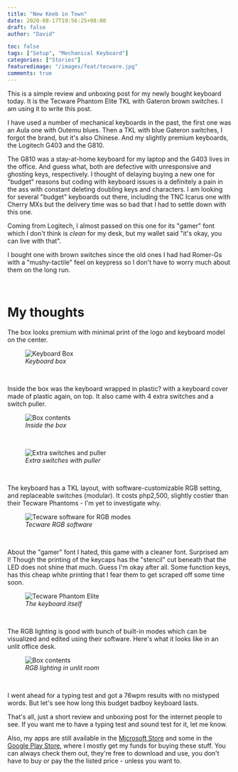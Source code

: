 ```yaml
---
title: "New Keeb in Town"
date: 2020-08-17T19:56:25+08:00
draft: false
author: "David"

toc: false
tags: ["Setup", "Mechanical Keyboard"]
categories: ["Stories"]
featuredimage: "/images/feat/tecware.jpg"
comments: true
---
```


This is a simple review and unboxing post for my newly bought keyboard today. It is the Tecware Phantom Elite TKL with Gateron brown switches. I am using it to write this post.

I have used a number of mechanical keyboards in the past, the first one was an Aula one with Outemu blues. Then a TKL with blue Gateron switches, I forgot the brand, but it's also Chinese. And my slightly premium keyboards, the Logitech G403 and the G810.

The G810 was a stay-at-home keyboard for my laptop and the G403 lives in the office. And guess what, both are defective with unresponsive and ghosting keys, respectively. I thought of delaying buying a new one for "budget" reasons but coding with keyboard issues is a definitely a pain in the ass with constant deleting doubling keys and characters. I am looking for several "budget" keyboards out there, including the TNC Icarus one with Cherry MXs but the delivery time was so bad that I had to settle down with this one.

Coming from Logitech, I almost passed on this one for its "gamer" font which I don't think is *clean* for my desk, but my wallet said "it's okay, you can live with that".

I bought one with brown switches since the old ones I had had Romer-Gs with a "mushy-tactile" feel on keypress so I don't have to worry much about them on the long run.

</br>
<h1>My thoughts</h1>

The box looks premium with minimal print of the logo and keyboard model on the center.

<figure class="image">
<img src="/images/08-20/new-kb/box.jpg" alt="Keyboard Box">
  <figcaption><em>Keyboard box</em></figcaption>
</figure>
</br>

Inside the box was the keyboard wrapped in plastic? with a keyboard cover made of plastic again, on top. It also came with 4 extra switches and a switch puller.

<figure class="image">
<img src="/images/08-20/new-kb/inside.jpg" alt="Box contents">
  <figcaption><em>Inside the box</em></figcaption>
</figure>
</br>

<figure class="image">
<img src="/images/08-20/new-kb/free-switches-puller.jpg" alt="Extra switches and puller">
  <figcaption><em>Extra switches with puller</em></figcaption>
</figure>
</br>

The keyboard has a TKL layout, with software-customizable RGB setting, and replaceable switches (modular). It costs php2,500, slightly costier than their Tecware Phantoms - I'm yet to investigate why.

<figure class="image">
<img src="/images/08-20/new-kb/tecware-rgb-software.png" alt="Tecware software for RGB modes">
  <figcaption><em>Tecware RGB software</em></figcaption>
</figure>
</br>

About the "gamer" font I hated, this game with a cleaner font. Surprised am I! Though the printing of the keycaps has the "stencil" cut beneath that the LED does not shine that much. Guess I'm okay after all. Some function keys, has this cheap white printing that I fear them to get scraped off some time soon.

<figure class="image">
<img src="/images/08-20/new-kb/keyboard.jpg" alt="Tecware Phantom Elite">
  <figcaption><em>The keyboard itself</em></figcaption>
</figure>
</br>

The RGB lighting is good with bunch of built-in modes which can be visualized and edited using their software. Here's what it looks like in an unlit office desk.

<figure class="image">
<img src="/images/08-20/new-kb/rgb.jpg" alt="Box contents">
  <figcaption><em>RGB lighting in unlit room</em></figcaption>
</figure>
</br>

I went ahead for a typing test and got a 76wpm results with no mistyped words. But let's see how long this budget badboy keyboard lasts.

That's all, just a short review and unboxing post for the internet people to see. If you want me to have a typing test and sound test for it, let me know.

Also, my apps are still available in the <a href="ms-windows-store:publisher?name=Red David" target="_blank">Microsoft Store</a> and some in the <a href="https://play.google.com/store/apps/dev?id=5465762079490576029" target="_blank">Google Play Store</a>, where I mostly get my funds for buying these stuff. You can always check them out, they're free to download and use, you don't have to buy or pay the the listed price - unless you want to.